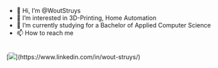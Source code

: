 - 👋 Hi, I’m @WoutStruys
- 👀 I’m interested in 3D-Printing, Home Automation
- 🌱 I’m currently studying for a Bachelor of Applied Computer Science
- 📫 How to reach me 
<br>
[<img src="https://img.shields.io/badge/linkedin-%230077B5.svg?&style=for-the-badge&logo=linkedin&logoColor=white" />](https://www.linkedin.com/in/wout-struys/)
<!---
WoutStruys/WoutStruys is a ✨ special ✨ repository because its `README.md` (this file) appears on your GitHub profile.
You can click the Preview link to take a look at your changes.
--->
